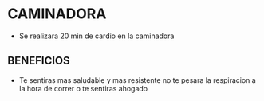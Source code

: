 # CAMINADORA
- Se realizara 20 min de cardio en la caminadora

## BENEFICIOS
- Te sentiras mas saludable y mas resistente no te pesara la respiracion a la hora de correr o te sentiras ahogado